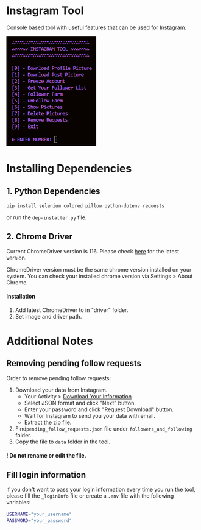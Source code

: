 # Instagram Tool

Console based tool with useful features that can be used for Instagram.

![console look](./assets/preview.png)

# Installing Dependencies

## 1. Python Dependencies

```bash
pip install selenium colored pillow python-dotenv requests
```

or run the `dep-installer.py` file.

## 2. Chrome Driver

Current ChromeDriver version is 116. Please check [here](https://googlechromelabs.github.io/chrome-for-testing/) for the latest version.

ChromeDriver version must be the same chrome version installed on your system. You can check your installed chrome version via Settings > About Chrome.

#### Installation

1. Add latest ChromeDriver to in "driver" folder.
2. Set image and driver path.

# Additional Notes

## Removing pending follow requests

Order to remove pending follow requests:

1. Download your data from Instagram.
   - Your Activity > [Download Your Information](https://www.instagram.com/download/request)
   - Select JSON format and click "Next" button.
   - Enter your password and click "Request Download" button.
   - Wait for Instagram to send you your data with email.
   - Extract the zip file.
2. Find`pending_follow_requests.json` file under `followers_and_following` folder.
3. Copy the file to `data` folder in the tool.

#### ! Do not rename or edit the file.

## Fill login information

if you don't want to pass your login information every time you run the tool, please fill the `_loginInfo` file or create a `.env` file with the following variables:

```bash
USERNAME="your_username"
PASSWORD="your_password"
```
